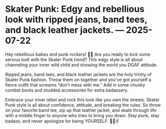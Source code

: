 # Skater Punk: Edgy and rebellious look with ripped jeans, band tees, and black leather jackets. — 2025-07-22

Hey rebellious babes and punk rockers! 🤘🖤 Are you ready to kick some serious butt with the Skater Punk trend? This edgy style is all about channeling your inner wild child and showing the world you DGAF attitude.

Ripped jeans, band tees, and black leather jackets are the holy trinity of Skater Punk fashion. Throw them on together and you’ve got yourself a fierce outfit that screams “don’t mess with me.” Add in some chunky combat boots and studded accessories for extra badassery.

Embrace your inner rebel and rock this look like you own the streets. Skater Punk style is all about confidence, attitude, and breaking the rules. So throw on your favorite band tee, zip up that leather jacket, and skate through life with a middle finger to anyone who tries to bring you down. Stay punk, stay badass, and never apologize for being YOURSELF. 🤘💋✌️